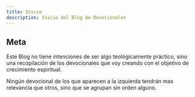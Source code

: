 ```yaml
---
title: Inicio
description: Inicio del Blog de Devocionales
---
```


## Meta
Este Blog no tiene intenciones de ser algo teológicamente práctico, sino una recopilación de los devocionales que voy creando con el objetivo de crecimiento espiritual. 
 
Ningún devocional de los que aparecen a la izquierda tendrán mas relevancia que otros, sino que se agrupan sin orden alguno.